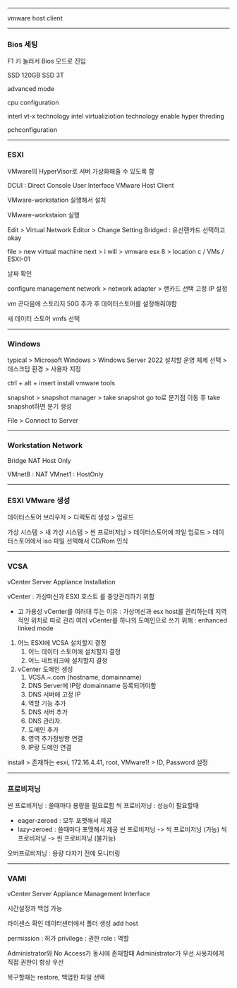 
---
vmware host client

---
### Bios 세팅
F1 키 눌러서 Bios 모드로 진입

SSD 120GB
SSD 3T

advanced mode

cpu configuration

interl vt-x technology
intel virtualiziotion technology enable
hyper threding

pchconfiguration

---
### ESXI
VMware의 HyperVisor로 서버 가상화해줄 수 있도록 함

DCUI : Direct Console User Interface
VMware Host Client


VMware-workstation 실행해서 설치

VMware-workstaion 실행

Edit > Virtual Network Editor > Change Setting
Bridged : 유선랜카드 선택하고 okay

file > new virtual machine
next > i will > vmware esx 8 > location c / VMs / ESXI-01

날짜 확인

configure management network > network adapter > 랜카드 선택
고정 IP 설정

vm 끈다음에 스토리지 50G 추가 후 데이터스토어를 설정해줘야함

새 데이터 스토어 vmfs 선택


---
### Windows 

typical > Microsoft Windows > Windows Server 2022
설치할 운영 체제 선택 > 데스크탑 환경 > 사용자 지정


ctrl + alt + insert
install vmware tools

snapshot > snapshot manager > take snapshot
go to로 분기점 이동 후 take snapshot하면 분기 생성

File > Connect to Server

---
### Workstation Network

Bridge
NAT
Host Only


VMnet8 : NAT
VMnet1 : HostOnly

---
### ESXI VMware 생성

데이터스토어 브라우저 > 디렉토리 생성 > 업로드

가상 시스템 > 새 가상 시스템 > 씬 프로비저닝 > 데이터스토어에 파일 업로드 > 데이터스토어에서 iso 파일 선택해서 CD/Rom 인식

---
### VCSA
vCenter Server Appliance Installation

vCenter : 가상머신과 ESXI 호스트 를 중앙관리하기 위함
- 고 가용성
vCenter를 여러대 두는 이유 : 가상머신과 esx host를 관리하는데 지역적인 위치로 따로 관리
여러 vCenter를 하나의 도메인으로 쓰기 위해 : enhanced linked mode

1. 어느 ESXI에 VCSA 설치할지 결정
	1. 어느 데이터 스토어에 설치할지 결정
	2. 어느 네트워크에 설치할지 결정
2. vCenter 도메인 생성
	1. VCSA.~.com (hostname, domainname)
	2. DNS Server에 IP랑 domainname 등록되어야함
	3. DNS 서버에 고정 IP
	4. 역할 기능 추가
	5. DNS 서버 추가
	6. DNS 관리자.
	7. 도메인 추가
	8. 영역 추가정방향 연결
	9. IP랑 도메인 연결


install > 존재하는 esxi, 172.16.4.41, root, VMware1! > ID, Password 설정

---
### 프로비저닝
씬 프로비저닝 : 쓸때마다 용량을 필요로함
씩 프로비저닝 : 성능이 필요할때
- eager-zeroed : 모두 포맷해서 제공
- lazy-zeroed : 쓸때마다 포맷해서 제공
씬 프로비저닝 -> 씩 프로비저닝 (가능)
씩 프로비저닝 -> 씬 프로비저닝 (불가능)

오버프로비저닝 : 용량 다차기 전에 모니터링

---
### VAMI
vCenter Server Appliance Management Interface

시간설정과 백업 가능

라이센스 확인
데이터센터에서
폴더 생성
add host

permission : 허가
privilege : 권한
role : 역할

Administrator와 No Access가 동시에 존재할때 Administrator가 우선
사용자에게 직접 권한이 항상 우선

복구할때는 restore, 백업한 파일 선택
